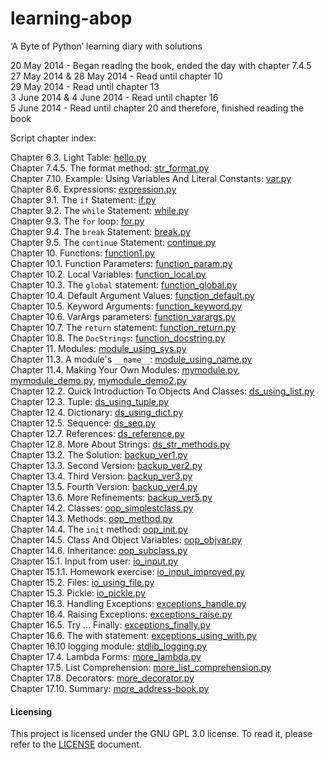 learning-abop
=============

‘A Byte of Python’ learning diary with solutions

20 May 2014 - Began reading the book, ended the day with chapter 7.4.5  
27 May 2014 & 28 May 2014 - Read until chapter 10  
29 May 2014 - Read until chapter 13  
3 June 2014 & 4 June 2014 - Read until chapter 16  
5 June 2014 - Read until chapter 20 and therefore, finished reading the book

Script chapter index:

Chapter 6.3. Light Table: [hello.py](chapter-06/hello.py)  
Chapter 7.4.5. The format method: [str_format.py](chapter-07/str_format.py)  
Chapter 7.10. Example: Using Variables And Literal Constants: [var.py](chapter-07/var.py)  
Chapter 8.6. Expressions: [expression.py](chapter-08/expression.py)  
Chapter 9.1. The `if` Statement: [if.py](chapter-09/if.py)  
Chapter 9.2. The `while` Statement: [while.py](chapter-09/while.py)  
Chapter 9.3. The `for` loop: [for.py](chapter-09/for.py)  
Chapter 9.4. The `break` Statement: [break.py](chapter-09/break.py)  
Chapter 9.5. The `continue` Statement: [continue.py](chapter-09/continue.py)  
Chapter 10. Functions: [function1.py](chapter-10/function1.py)  
Chapter 10.1. Function Parameters: [function_param.py](chapter-10/function_param.py)  
Chapter 10.2. Local Variables: [function_local.py](chapter-10/function_local.py)  
Chapter 10.3. The `global` statement: [function_global.py](chapter-10/function_global.py)  
Chapter 10.4. Default Argument Values: [function_default.py](chapter-10/function_default.py)  
Chapter 10.5. Keyword Arguments: [function_keyword.py](chapter-10/function_keyword.py)  
Chapter 10.6. VarArgs parameters: [function_varargs.py](chapter-10/function_varargs.py)  
Chapter 10.7. The `return` statement: [function_return.py](chapter-10/function_return.py)  
Chapter 10.8. The `DocStrings`: [function_docstring.py](chapter-10/function_docstring.py)  
Chapter 11. Modules: [module_using_sys.py](chapter-11/module_using_sys.py)  
Chapter 11.3. A module's `__name__`: [module_using_name.py](chapter-11/module_using_name.py)  
Chapter 11.4. Making Your Own Modules: [mymodule.py](chapter-11/mymodule.py), [mymodule_demo.py](chapter-11/mymodule_demo.py), [mymodule_demo2.py](chapter-11/mymodule_demo2.py)  
Chapter 12.2. Quick Introduction To Objects And Classes: [ds_using_list.py](chapter-12/ds_using_list.py)  
Chapter 12.3. Tuple: [ds_using_tuple.py](chapter-12/ds_using_tuple.py)  
Chapter 12.4. Dictionary: [ds_using_dict.py](chapter-12/ds_using_dict.py)  
Chapter 12.5. Sequence: [ds_seq.py](chapter-12/ds_seq.py)  
Chapter 12.7. References: [ds_reference.py](chapter-12/ds_reference.py)  
Chapter 12.8. More About Strings: [ds_str_methods.py](chapter-12/ds_str_methods.py)  
Chapter 13.2. The Solution: [backup_ver1.py](chapter-13/backup_ver1.py)  
Chapter 13.3. Second Version: [backup_ver2.py](chapter-13/backup_ver2.py)  
Chapter 13.4. Third Version: [backup_ver3.py](chapter-13/backup_ver3.py)  
Chapter 13.5. Fourth Version: [backup_ver4.py](chapter-13/backup_ver4.py)  
Chapter 13.6. More Refinements: [backup_ver5.py](chapter-13/backup_ver5.py)  
Chapter 14.2. Classes: [oop_simplestclass.py](chapter-14/oop_simplestclass.py)  
Chapter 14.3. Methods: [oop_method.py](chapter-14/oop_method.py)  
Chapter 14.4. The `init` method: [oop_init.py](chapter-14/oop_init.py)  
Chapter 14.5. Class And Object Variables: [oop_objvar.py](chapter-14/oop_objvar.py)  
Chapter 14.6. Inheritance: [oop_subclass.py](chapter-14/oop_subclass.py)  
Chapter 15.1. Input from user: [io_input.py](chapter-15/io_input.py)  
Chapter 15.1.1. Homework exercise: [io_input_improved.py](chapter-15/io_input_improved.py)  
Chapter 15.2. Files: [io_using_file.py](chapter-15/io_using_file.py)  
Chapter 15.3. Pickle: [io_pickle.py](chapter-15/io_pickle.py)  
Chapter 16.3. Handling Exceptions: [exceptions_handle.py](chapter-16/exceptions_handle.py)  
Chapter 16.4. Raising Exceptions: [exceptions_raise.py](chapter-16/exceptions_raise.py)  
Chapter 16.5. Try ... Finally: [exceptions_finally.py](chapter-16/exceptions_finally.py)  
Chapter 16.6. The with statement: [exceptions_using_with.py](chapter-16/exceptions_using_with.py)  
Chapter 16.10 logging module: [stdlib_logging.py](chapter-16/stdlib_logging.py)  
Chapter 17.4. Lambda Forms: [more_lambda.py](chapter-17/more_lambda.py)  
Chapter 17.5. List Comprehension: [more_list_comprehension.py](chapter-17/more_list_comprehension.py)  
Chapter 17.8. Decorators: [more_decorator.py](chapter-17/more_decorator.py)  
Chapter 17.10. Summary: [more_address-book.py](chapter-17/more_address-book.py)

#### Licensing
This project is licensed under the GNU GPL 3.0 license. To read it, please
refer to the [LICENSE](LICENSE) document.
